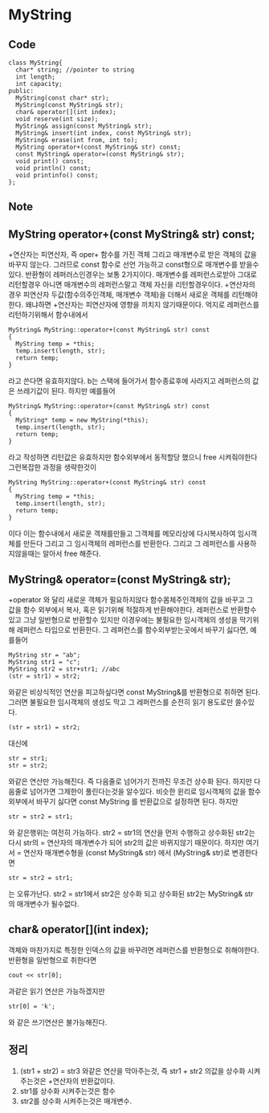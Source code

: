 # MyString
## Code
>
``` 
class MyString{
  char* string; //pointer to string
  int length;
  int capacity;
public:
  MyString(const char* str);
  MyString(const MyString& str);
  char& operator[](int index);
  void reserve(int size);
  MyString& assign(const MyString& str);
  MyString& insert(int index, const MyString& str);
  MyString& erase(int from, int to);
  MyString operator+(const MyString& str) const;
  const MyString& operator=(const MyString& str);  
  void print() const;
  void println() const;
  void printinfo() const;
};
```

## Note

## MyString operator+(const MyString& str) const;
>
+연산자는 피연산자, 즉 oper+ 함수를 가진 객체 그리고 매개변수로 받은 객체의 값을 바꾸지 않는다. 그러므로 const 함수로 선언 가능하고 const형으로 매개변수를 받을수있다. 반환형이 레퍼러스인경우는 보통 2가지이다. 매개변수를 레퍼런스로받아 그대로 리턴할경우 아니면 매개변수의 레퍼런스말고 객체 자신을 리턴할경우이다. +연산자의 경우 피연산자 두값(함수의주인객체, 매개변수 객체)을 더해서 새로운 객체를 리턴해야한다. 왜냐하면 +연산자는 피연산자에 영향을 끼치지 않기때문이다. 억지로 레퍼런스를 리턴하기위해서 함수내에서 
```
MyString& MyString::operator+(const MyString& str) const
{
  MyString temp = *this;
  temp.insert(length, str);
  return temp;
}
```
라고 쓴다면 유효하지않다. b는 스택에 들어가서 함수종료후에 사라지고 레퍼런스의 값은 쓰레기값이 된다. 하지만 예를들어
```
MyString& MyString::operator+(const MyString& str) const
{
  MyString* temp = new MyString(*this);
  temp.insert(length, str);
  return temp;
}
```
라고 작성하면 리턴값은 유효하지만 함수외부에서 동적할당 했으니 free 시켜줘야한다 그런복잡한 과정을 생략한것이
```
MyString MyString::operator+(const MyString& str) const
{
  MyString temp = *this;
  temp.insert(length, str);
  return temp;
}
```
이다 이는 함수내에서 새로운 객채를만들고 그객체를 메모리상에 다시복사하여 임시객체를 만든다 그리고 그 임시객체의 레퍼런스를 반환한다. 그리고 그 레퍼런스를 사용하지않을때는 알아서 free 해준다.

## MyString& operator=(const MyString& str);
>
+operator 와 달리 새로운 객체가 필요하지않다 함수몸체주인객체의 값을 바꾸고 그 값을 함수 외부에서 복사, 혹은 읽기위해 적절하게 반환해야한다. 레퍼런스로 반환할수있고 그냥 일반형으로 반환할수 있지만 이경우에는 불필요한 임시객체의 생성을 막기위해 레퍼런스 타입으로 반환한다. 그 레퍼런스를 함수외부받는곳에서 바꾸기 싫다면, 예를들어 
```
MyString str = "ab";
MyString str1 = "c";
MyString str2 = str+str1; //abc
(str = str1) = str2;
```
와같은 비상식적인 연산을 피고하싶다면 const MyString&를 반환형으로 취하면 된다. 그러면 불필요한 임시객체의 생성도 막고 그 레퍼런스를 순전히 읽기 용도로만 쓸수있다.
```
(str = str1) = str2;
```
대신에
```
str = str1;
str = str2;
```
와같은 연산만 가능해진다. 즉 다음줄로 넘어가기 전까진 무조건 상수화 된다. 하지만 다음줄로 넘어가면 그제한이 풀린다는것을 알수있다. 비슷한 윈리로 임시객체의 값을 함수외부에서 바꾸기 싫다면 const MyString 를 반환값으로 설정하면 된다. 하지만
```
str = str2 = str1;
```
와 같은행위는 여전히 가능하다. str2 = str1의 연산을 먼저 수행하고 상수화된 str2는 다시 str의 = 연산자의 매개변수가 되어 str2의 값은 바뀌지않기 때문이다. 하지만 여기서 = 연산자 매개변수형을 (const MyString& str) 에서 (MyString& str)로 변경한다면 
```
str = str2 = str1;
```
는 오류가난다. str2 = str1에서 str2은 상수화 되고 상수화된 str2는 MyString& str 의 매개변수가 될수없다.
## char& operator[](int index);
>
객체와 마찬가지로 특정한 인덱스의 값을 바꾸려면 레퍼런스를 반환형으로 취해야한다. 반환형을 일반형으로 취한다면
```
cout << str[0];
```
과같은 읽기 연산은 가능하겠지만
```
str[0] = 'k';
```
와 같은 쓰기연산은 불가능해진다.
## 정리
1. (str1 + str2) = str3 와같은 연산을 막아주는것, 즉 str1 + str2 의값을 상수화 시켜주는것은  +연산자의 반환값이다.
2. str1를 상수화 시켜주는것은 함수
3. str2를 상수화 시켜주는것은 매개변수.


